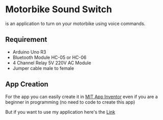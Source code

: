# Motorbike Sound Switch

is an application to turn on your motorbike using voice commands.

## Requirement

- Arduino Uno R3
- Bluetooth Module HC-05 or HC-06
- 4 Channel Relay 5V 220V AC Module
- Jumper cable male to female

## App Creation
For the app you can easily create it in [MIT App Inventor](https://appinventor.mit.edu/) even if you are a beginner in programming (no need to code to create this app)

But if you want to use my application here's the [Link](https://drive.google.com/file/d/18HzTUfyaj-t6_eLj2QTvUs_kLOnRmtJu/view?usp=sharing)
